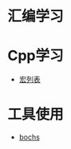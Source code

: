 # 汇编学习
# Cpp学习
- [宏列表](https://github.com/kenhour/Study_Notes/blob/main/Cpp/%E5%AE%8F%E7%9A%84%E7%94%A8%E6%B3%95_%E5%AE%8F%E5%88%97%E8%A1%A8.md)
# 工具使用
- [bochs](https://github.com/kenhour/Study_Notes/blob/main/tool/bochs.md)
